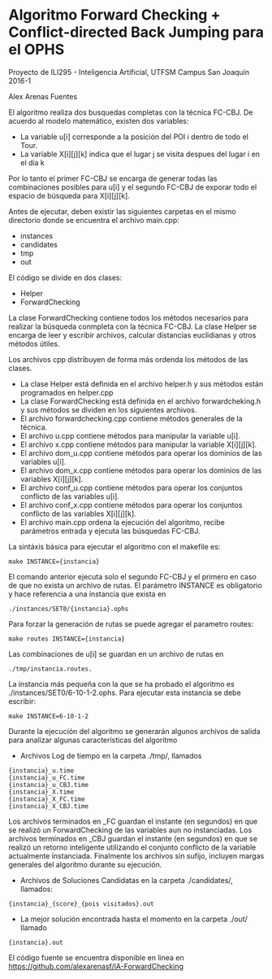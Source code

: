 # Algoritmo Forward Checking + Conflict-directed Back Jumping para el OPHS
Proyecto de ILI295 - Inteligencia Artificial, UTFSM Campus San Joaquín 2016-1

Alex Arenas Fuentes

El algoritmo realiza dos busquedas completas con la técnica FC-CBJ. De acuerdo al modelo matemático, existen dos variables:

- La variable u[i] corresponde a la posición del POI i dentro de todo el Tour.
- La variable X[i][j][k] indica que el lugar j se visita despues del lugar i en el día k

Por lo tanto el primer FC-CBJ se encarga de generar todas las combinaciones posibles para u[i] y el segundo FC-CBJ de exporar todo el espacio de búsqueda para X[i][j][k]. 

Antes de ejecutar, deben existir las siguientes carpetas en el mismo directorio donde se encuentra el archivo main.cpp:
- instances
- candidates
- tmp
- out

El código se divide en dos clases:
- Helper
- ForwardChecking

La clase ForwardChecking contiene todos los métodos necesarios para realizar la búsqueda conmpleta con la técnica FC-CBJ. La clase Helper se encarga de leer y escribir archivos, calcular distancias euclidianas y otros métodos útiles.

Los archivos cpp distribuyen de forma más ordenda los métodos de las clases.
- La clase Helper está definida en el archivo helper.h y sus métodos están programados en helper.cpp
- La clase ForwardChecking está definida en el archivo forwardcheking.h y sus métodos se dividen en los siguientes archivos.
- El archivo forwardchecking.cpp contiene métodos generales de la técnica.
- El archivo u.cpp contiene métodos para manipular la variable u[i].
- El archivo x.cpp contiene métodos para manipular la variable X[i][j][k].
- El archivo dom_u.cpp contiene métodos para operar los dominios de las variables u[i].
- El archivo dom_x.cpp contiene métodos para operar los dominios de las variables X[i][j][k].
- El archivo conf_u.cpp contiene métodos para operar los conjuntos conflicto de las variables u[i].
- El archivo conf_x.cpp contiene métodos para operar los conjuntos conflicto de las variables X[i][j][k].
- El archivo main.cpp ordena la ejecución del algoritmo, recibe parámetros entrada y ejecuta las búsquedas FC-CBJ.

La sintáxis básica para ejecutar el algoritmo con el makefile es:
```
make INSTANCE={instancia}
```
El comando anterior ejecuta solo el segundo FC-CBJ y el primero en caso de que no exista un archivo de rutas. El parámetro INSTANCE es obligatorio y hace referencia a una instancia que exista en 
```
./instances/SET0/{instancia}.ophs
```
Para forzar la generación de rutas se puede agregar el parametro routes:
```
make routes INSTANCE={instancia}
```
Las combinaciones de u[i] se guardan en un archivo de rutas en
```
./tmp/instancia.routes.
```
La instancia más pequeña con la que se ha probado el algoritmo es ./instances/SET0/6-10-1-2.ophs. Para ejecutar esta instancia se debe escribir:
```
make INSTANCE=6-10-1-2
```

Durante la ejecución del algoritmo se generarán algunos archivos de salida para analizar algunas características del algoritmo

- Archivos Log de tiempo en la carpeta ./tmp/, llamados
```
{instancia}_u.time
{instancia}_u_FC.time
{instancia}_u_CBJ.time
{instancia}_X.time
{instancia}_X_FC.time
{instancia}_X_CBJ.time
```
Los archivos terminados en _FC guardan el instante (en segundos) en que se realizó un ForwardChecking de las variables aun no instanciadas. Los archivos terminados en _CBJ guardan el instante (en segundos) en que se realizó un retorno inteligente utilizando el conjunto conflicto de la variable actualmente instanciada. Finalmente los archivos sin sufijo, incluyen margas generales del algoritmo durante su ejecución.

- Archivos de Soluciones Candidatas en la carpeta ./candidates/, llamados:
```
{instancia}_{score}_{pois visitados}.out
```
- La mejor solución encontrada hasta el momento en la carpeta ./out/ llamado
```
{instancia}.out
```


El código fuente se encuentra disponible en linea en https://github.com/alexarenasf/IA-ForwardChecking
